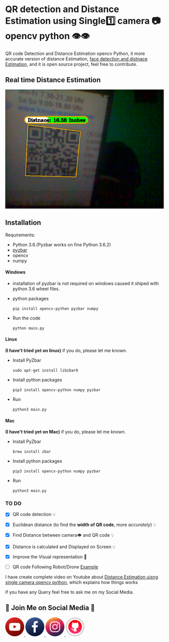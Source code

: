 # QR detection and Distance Estimation using Single:one: camera :camera: opencv python :eye::eye:

QR code Detection and Distance Estimation opencv Python, it more accurate version of distance Estimation, [face detection and distnace Estimation](https://github.com/Asadullah-Dal17/Distance_measurement_using_single_camera), and it is open source project, feel free to contribute.
 
## Real time Distance Estimation

<img src="frames/frame5.png" alt="Output of QR code detection">


## Installation
Requirements: 
- Python 3.6.(Pyzbar works on fine Python 3.6.2) 
- [pyzbar](https://pypi.org/project/pyzbar/)
- opencv
- numpy 

#### Windows

- installation of pyzbar is not required on windows caused it shiped with python 3.6 wheel files.
  
- python packages 
  
    ` pip install opencv-python pyzbar numpy `

- Run the code

    `python main.py`
#### Linux 

**(I have't tried yet on linux)** if you do, please let me known.


- Install PyZbar

    `sudo apt-get install libzbar0`  
- Install python packages
  
  `pip3 install opencv-python numpy pyzbar`

- Run
  
    `python3 main.py`
#### Mac

**(I have't tried yet on Mac)** if you do, please let me known.

- Install PyZbar
  
  `brew install zbar`

- Install python packages
  
  `pip3 install opencv-python numpy pyzbar`

- Run
  
    `python3 main.py`
### TO DO
<!-- markdownlint-capture -->
<!-- markdownlint-enable-file MD000 -->

- [x]  QR code detection :bulb:

- [x] Euclidean distance (to find the **width of QR code**, more *accurately*) :bulb:
  
- [x] Find Distance between camera:eye: and QR code :bulb:

- [x] Distance is calculated and Displayed on Screen :bulb: 
  
- [x] Improve the Visual representation :green_heart:
- [ ] QR code Following Robot/Drone [Example](https://github.com/Asadullah-Dal17/Face-Following-Robot-using-Distance-Estimation)


I have create complete video on Youtube about [Distance Estimation uisng  single camera opencv python](https://www.youtube.com/watch?v=zzJfAw3ASzY), which explains how things works

if you have any Query feel free to ask me on my Social Media.

## :green_heart: Join Me on Social Media :green_heart:


<a href="https://www.youtube.com/c/aiphile"> <img alt="AiPhile Youtube" src="icons/youtub-icon.svg"  width="60" height="60">
</a>
<a href="https://www.facebook.com/AIPhile17">
<img alt="AiPhile Facebook" src="icons/facebook-icon.svg"  width="60" height="60">
</a>
<a href="https://www.instagram.com/aiphile17/"> <img alt="AiPhile Insta" src="icons/instagram-icon.svg"  width="60" height="60">
</a>
<a href="https://github.com/Asadullah-Dal17"> <img alt="Github" src="icons/github-icon.svg"  width="60" height="60">
</a>
